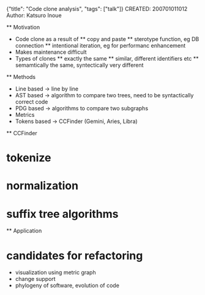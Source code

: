 {"title": "Code clone analysis", "tags": ["talk"]}
CREATED: 200701011012
Author: Katsuro Inoue

** Motivation
 * Code clone as a result of
 ** copy and paste
 ** sterotype function, eg DB connection
 ** intentional iteration, eg for performanc enhancement
 * Makes maintenance difficult
 * Types of clones
 ** exactly the same
 ** similar, different identifiers etc
 ** semamtically the same, syntectically very different

** Methods
 * Line based -> line by line
 * AST based -> algorithm to compare two trees, need to be syntactically correct code
 * PDG based -> algorithms to compare two subgraphs
 * Metrics
 * Tokens based -> CCFinder (Gemini, Aries, Libra)

** CCFinder
# tokenize
# normalization
# suffix tree algorithms

** Application
# candidates for refactoring
 * visualization using metric graph
 * change support
 * phylogeny of software, evolution of code
